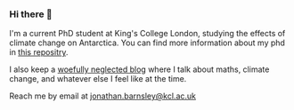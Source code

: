### Hi there 👋

I'm a current PhD student at King's College London, studying the effects of climate change on Antarctica. You can find more information about my phd in [this repositry](https://github.com/Jonniebarnsley/phd).

I also keep a [woefully neglected blog](https://jonniebarnsley.wordpress.com/) where I talk about maths, climate change, and whatever else I feel like at the time.

Reach me by email at jonathan.barnsley@kcl.ac.uk

<!--
**Jonniebarnsley/Jonniebarnsley** is a ✨ _special_ ✨ repository because its `README.md` (this file) appears on your GitHub profile.

Here are some ideas to get you started:

- 🔭 I’m currently working on ...
- 🌱 I’m currently learning ...
- 👯 I’m looking to collaborate on ...
- 🤔 I’m looking for help with ...
- 💬 Ask me about ...
- 📫 How to reach me: ...
- 😄 Pronouns: ...
- ⚡ Fun fact: ...
-->
